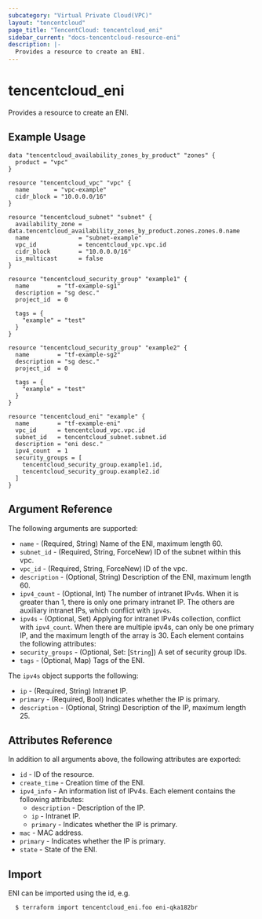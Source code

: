 ```yaml
---
subcategory: "Virtual Private Cloud(VPC)"
layout: "tencentcloud"
page_title: "TencentCloud: tencentcloud_eni"
sidebar_current: "docs-tencentcloud-resource-eni"
description: |-
  Provides a resource to create an ENI.
---
```


# tencentcloud_eni

Provides a resource to create an ENI.

## Example Usage

```hcl
data "tencentcloud_availability_zones_by_product" "zones" {
  product = "vpc"
}

resource "tencentcloud_vpc" "vpc" {
  name       = "vpc-example"
  cidr_block = "10.0.0.0/16"
}

resource "tencentcloud_subnet" "subnet" {
  availability_zone = data.tencentcloud_availability_zones_by_product.zones.zones.0.name
  name              = "subnet-example"
  vpc_id            = tencentcloud_vpc.vpc.id
  cidr_block        = "10.0.0.0/16"
  is_multicast      = false
}

resource "tencentcloud_security_group" "example1" {
  name        = "tf-example-sg1"
  description = "sg desc."
  project_id  = 0

  tags = {
    "example" = "test"
  }
}

resource "tencentcloud_security_group" "example2" {
  name        = "tf-example-sg2"
  description = "sg desc."
  project_id  = 0

  tags = {
    "example" = "test"
  }
}

resource "tencentcloud_eni" "example" {
  name        = "tf-example-eni"
  vpc_id      = tencentcloud_vpc.vpc.id
  subnet_id   = tencentcloud_subnet.subnet.id
  description = "eni desc."
  ipv4_count  = 1
  security_groups = [
    tencentcloud_security_group.example1.id,
    tencentcloud_security_group.example2.id
  ]
}
```

## Argument Reference

The following arguments are supported:

* `name` - (Required, String) Name of the ENI, maximum length 60.
* `subnet_id` - (Required, String, ForceNew) ID of the subnet within this vpc.
* `vpc_id` - (Required, String, ForceNew) ID of the vpc.
* `description` - (Optional, String) Description of the ENI, maximum length 60.
* `ipv4_count` - (Optional, Int) The number of intranet IPv4s. When it is greater than 1, there is only one primary intranet IP. The others are auxiliary intranet IPs, which conflict with `ipv4s`.
* `ipv4s` - (Optional, Set) Applying for intranet IPv4s collection, conflict with `ipv4_count`. When there are multiple ipv4s, can only be one primary IP, and the maximum length of the array is 30. Each element contains the following attributes:
* `security_groups` - (Optional, Set: [`String`]) A set of security group IDs.
* `tags` - (Optional, Map) Tags of the ENI.

The `ipv4s` object supports the following:

* `ip` - (Required, String) Intranet IP.
* `primary` - (Required, Bool) Indicates whether the IP is primary.
* `description` - (Optional, String) Description of the IP, maximum length 25.

## Attributes Reference

In addition to all arguments above, the following attributes are exported:

* `id` - ID of the resource.
* `create_time` - Creation time of the ENI.
* `ipv4_info` - An information list of IPv4s. Each element contains the following attributes:
  * `description` - Description of the IP.
  * `ip` - Intranet IP.
  * `primary` - Indicates whether the IP is primary.
* `mac` - MAC address.
* `primary` - Indicates whether the IP is primary.
* `state` - State of the ENI.


## Import

ENI can be imported using the id, e.g.

```
  $ terraform import tencentcloud_eni.foo eni-qka182br
```

